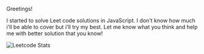 Greetings!

I started to solve Leet code solutions in JavaScript. I don't know how much i'll be able to cover but i'll try my best.
Let me know what you think and help me with better solution that you know!

![Leetcode Stats](https://leetcard.jacoblin.cool/00sahad?ext=heatmap)
 


                                          
